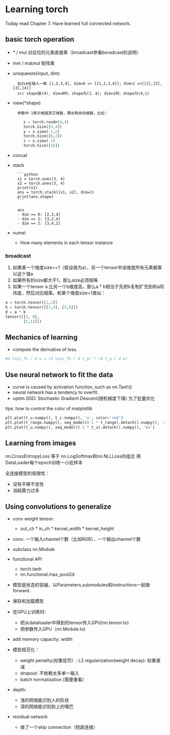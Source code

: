 Learning torch
==============

Today read Chapter 7. Have learned full connected network.

## basic torch operation
- \* / mul 对应位的元素直接乘（broadcast参看boradcast的说明）
- mm / matmul 矩阵乘
- unsqueeze(input, dim) 
        
        在dim处插入一维 [1,2,3,4], dim=0 => [[1,2,3,4]]; dim=1 =>[[1],[2],[3],[4]]
        src shape是(4), dim=0时，shape为(1，4); dim=1时，shape为(4,1)
- view(*shape)

        参数中-1表示根据其它维数，算出剩余的维数。比如：
        
```python
        x = torch.randn(4,4)
        torch.Size([4,4])
        y = x.view(-1,2)
        torch.Size([8,2])
        z = x.view(-1)
        torch.Size([16])
```

- concat
- stack

        ```python
        x1 = torch.ones(3, 4)
        x2 = torch.ones(3, 4)
        print(x1)
        ans = torch.stack([x1, x2], dim=1)
        print(ans.shape)
        ```

        ans
        - dim == 0: [2,3,4]
        - dim == 1: [3,2,4]
        - dim == 2: [3,4,2]

- numel
   - How many elements in each tensor instance

### broadcast
1. 如果某一个维度size==1（假设值为a），另一个tensor中该维度所有元素都乘以这个值a
2. 如果所有的size都大于1，那么size必须相等
3. 如果一个tensor a 比另一个b维度高，那么a * b相当于先把b复制扩充到和a同纬度，然后对应相乘。和某个维度size=1类似：

```python
a = torch.tensor([1,2])
b = torch.tensor([[3,4], [5,6]])
d = a * b
tensor([[3, 8],
        [5,12]])
```

## Mechanics of learning
- compute the derivative of loss.

```python
#d loss_fn / d w = (d loss_fn / d t_p) * (d t_p / d w)
```

## Use neural network to fit the data
- curve is caused by activation function, such as nn.Tanh()
- neural network has a tendency to overfit.
- optim.SGD: Stochastic Gradient Descent(随机梯度下降) 为了批量优化

tips:
how to control the color of matplotlib
```python
plt.plot(t_u.numpy(), t_c.numpy(), 'o', color='red')
plt.plot(t_range.numpy(), seq_model(0.1 * t_range).detach().numpy(), 'c-')
plt.plot(t_u.numpy(), seq_model(0.1 * t_u).detach().numpy(), 'kx')
```

## Learning from images
nn.CrossEntropyLoss 等于 nn.LogSoftmax和nn.NLLLoss的组合
用DataLoader每个epoch训练一小批样本


全连接模型的局限性：
- 没有平移不变性
- 消耗算力过多

## Using convolutions to generalize
- conv weight tensor:
    - out_ch * in_ch * kernel_width * kernel_height
- conv:
    一个输入channel个数（比如RGB），一个输出channel个数
- subclass nn.Module
- functional API
    - torch.tanh
    - nn.functional.max_pool2d
- 模型是状态的容器，以Parameters,submodules和instructions一起做forward.
- 保存和加载模型
- 在GPU上训练时:
     - 把从dataloader中得到的tensor传入GPU(nn.tensor.to) 
     - 把参数传入GPU（nn.Module.to)
    
- add memory capacity: width
- 模型规范化：
    - weight penality(权重惩罚）: L2 regularization(weight decay): 权重衰减
    - dropout: 不依赖太多单一输入
    - batch normalization (需要重看）
    
- depth:
    - 浅的网络能识别人的形状
    - 深的网络能识别脸上的嘴巴
    
- residual network
    - 做了一个skip connection（短路连接）


